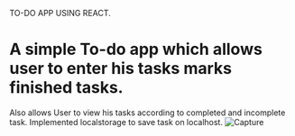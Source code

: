 TO-DO APP USING REACT.

# A simple  To-do app which allows user to enter his tasks marks finished tasks. 
   Also allows User to view his tasks according to completed and incomplete task.
   Implemented localstorage to save  task on localhost.
   ![Capture](https://user-images.githubusercontent.com/61117908/139436311-501c685a-a43e-47bb-b8e0-549dfd7693c1.PNG)
